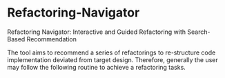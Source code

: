 # Refactoring-Navigator
Refactoring Navigator: Interactive and Guided Refactoring with Search-Based Recommendation

The tool aims to recommend a series of refactorings to re-structure code implementation deviated from target design. Therefore, generally the user may follow the following routine to achieve a refactoring tasks.

